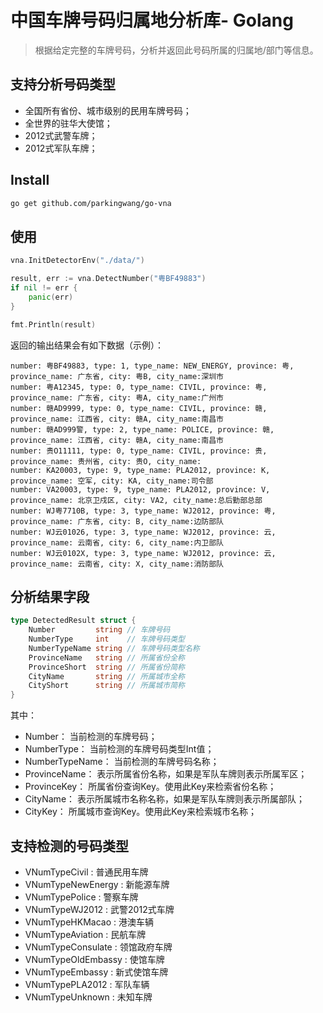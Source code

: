 # 中国车牌号码归属地分析库- Golang

> 根据给定完整的车牌号码，分析并返回此号码所属的归属地/部门等信息。

## 支持分析号码类型

- 全国所有省份、城市级别的民用车牌号码；
- 全世界的驻华大使馆；
- 2012式武警车牌；
- 2012式军队车牌；

## Install

```bash
go get github.com/parkingwang/go-vna
```

## 使用

```go
vna.InitDetectorEnv("./data/")

result, err := vna.DetectNumber("粤BF49883")
if nil != err {
    panic(err)
}

fmt.Println(result)
```

返回的输出结果会有如下数据（示例）：

```
number: 粤BF49883, type: 1, type_name: NEW_ENERGY, province: 粤, province_name: 广东省, city: 粤B, city_name:深圳市
number: 粤A12345, type: 0, type_name: CIVIL, province: 粤, province_name: 广东省, city: 粤A, city_name:广州市
number: 赣AD9999, type: 0, type_name: CIVIL, province: 赣, province_name: 江西省, city: 赣A, city_name:南昌市
number: 赣AD999警, type: 2, type_name: POLICE, province: 赣, province_name: 江西省, city: 赣A, city_name:南昌市
number: 贵O11111, type: 0, type_name: CIVIL, province: 贵, province_name: 贵州省, city: 贵O, city_name:
number: KA20003, type: 9, type_name: PLA2012, province: K, province_name: 空军, city: KA, city_name:司令部
number: VA20003, type: 9, type_name: PLA2012, province: V, province_name: 北京卫戍区, city: VA2, city_name:总后勤部总部
number: WJ粤7710B, type: 3, type_name: WJ2012, province: 粤, province_name: 广东省, city: B, city_name:边防部队
number: WJ云01026, type: 3, type_name: WJ2012, province: 云, province_name: 云南省, city: 6, city_name:内卫部队
number: WJ云0102X, type: 3, type_name: WJ2012, province: 云, province_name: 云南省, city: X, city_name:消防部队
```

## 分析结果字段

```go
type DetectedResult struct {
	Number         string // 车牌号码
	NumberType     int    // 车牌号码类型
	NumberTypeName string // 车牌号码类型名称
	ProvinceName   string // 所属省份全称
	ProvinceShort  string // 所属省份简称
	CityName       string // 所属城市全称
	CityShort      string // 所属城市简称
}
```

其中：

- Number： 当前检测的车牌号码；
- NumberType： 当前检测的车牌号码类型Int值；
- NumberTypeName： 当前检测的车牌号码名称；
- ProvinceName： 表示所属省份名称，如果是军队车牌则表示所属军区；
- ProvinceKey： 所属省份查询Key。使用此Key来检索省份名称；
- CityName： 表示所属城市名称名称，如果是军队车牌则表示所属部队；
- CityKey： 所属城市查询Key。使用此Key来检索城市名称；

## 支持检测的号码类型

- VNumTypeCivil       : 普通民用车牌
- VNumTypeNewEnergy   : 新能源车牌
- VNumTypePolice      : 警察车牌
- VNumTypeWJ2012      : 武警2012式车牌
- VNumTypeHKMacao     : 港澳车辆
- VNumTypeAviation    : 民航车牌
- VNumTypeConsulate   : 领馆政府车牌
- VNumTypeOldEmbassy  : 使馆车牌
- VNumTypeEmbassy     : 新式使馆车牌
- VNumTypePLA2012     : 军队车辆
- VNumTypeUnknown     : 未知车牌
